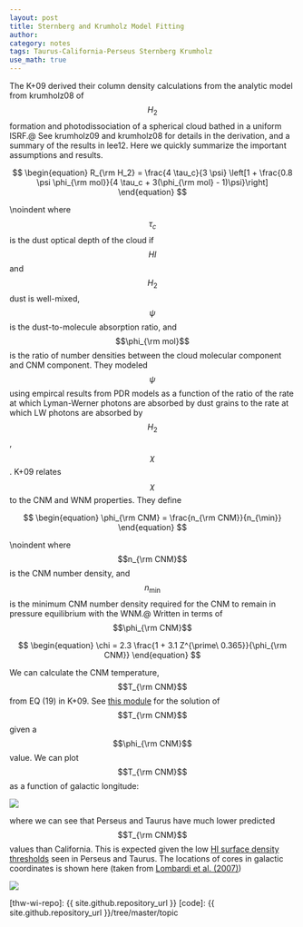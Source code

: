 ```yaml
---
layout: post
title: Sternberg and Krumholz Model Fitting
author:
category: notes
tags: Taurus-California-Perseus Sternberg Krumholz
use_math: true
---
```


The K+09 derived their column density calculations from the analytic model
from krumholz08 of $$H_2$$ formation and
photodissociation of a spherical cloud bathed in a uniform ISRF.\@ See
krumholz09 and krumholz08 for details in the derivation,
and a summary of the results in lee12. Here we quickly summarize
the important assumptions and results.


$$
\begin{equation}
    R_{\rm H_2} = \frac{4 \tau_c}{3 \psi} \left[1 +
        \frac{0.8 \psi \phi_{\rm mol}}{4 \tau_c + 3(\phi_{\rm mol} -
    1)\psi}\right]
\end{equation}
$$

\noindent where $$\tau_c$$ is the dust optical depth of the cloud if $$HI$$ and
$$H_2$$ dust is well-mixed, $$\psi$$ is the dust-to-molecule absorption ratio,
and $$\phi_{\rm mol}$$ is the ratio of number densities between the cloud
molecular component and CNM component. They modeled $$\psi$$ using empircal
results from PDR models as a function of the ratio of the rate at which
Lyman-Werner photons are absorbed by dust grains to the rate at which LW
photons are absorbed by $$H_2$$, $$\chi$$. K+09 relates $$\chi$$ to the CNM and
WNM  properties. They define

$$
\begin{equation}
    \phi_{\rm CNM} = \frac{n_{\rm CNM}}{n_{\min}}
\end{equation}
$$

\noindent where $$n_{\rm CNM}$$ is the CNM number density, and $$n_{\min}$$
is the minimum CNM number density required for the CNM to remain in
pressure equilibrium with the WNM.\@ Written in terms of $$\phi_{\rm CNM}$$

$$
\begin{equation}
    \chi = 2.3 \frac{1 + 3.1 Z^{\prime\ 0.365}}{\phi_{\rm CNM}}
\end{equation}
$$


We can calculate the CNM temperature, $$T_{\rm CNM}$$ from EQ (19) in K+09. See
[this
module](https://bitbucket.org/ezbc/python_modules/src/3a5a4ecee558df6683f15c638f76a0f13d571850/myscience/krumholz09.py?at=master)
for the solution of $$T_{\rm CNM}$$ given a $$\phi_{\rm CNM}$$ value. We can
plot $$T_{\rm CNM}$$ as a function of galactic longitude:

<img src="http://ezbc.github.io/website/images/2015-03-17/multicloud_T_cnm_vs_glat.png"/>

where we can see that Perseus and Taurus have much lower predicted $$T_{\rm
CNM}$$ values than California. This is expected given the low [HI surface density thresholds](http://ezbc.github.io/website/posts/notes/2015/03/12/Sternberg-Fitting/) seen in Perseus and Taurus. The locations of cores in galactic coordinates is shown here (taken from [Lombardi et al. (2007)](http://esoads.eso.org/abs/2010A%26A...512A..67L))

<img src="http://ezbc.github.io/website/images/2015-03-17/tcp_lombardi07.png"/>






[thw-wi-repo]: {{ site.github.repository_url }}
[code]: {{ site.github.repository_url }}/tree/master/topic

